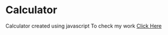 # Calculator
Calculator created using javascript
To check my work [Click Here](https://uchihadsenju.github.io/Calculator/)
